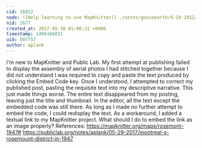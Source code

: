 ```yaml
---
cid: 16812
node: ![Help learning to use MapKnitter](../notes/gonzoearth/6-29-2012/help-learning-use-mapknitter)
nid: 2677
created_at: 2017-05-30 01:00:31 +0000
timestamp: 1496106031
uid: 507757
author: aplank
---
```


I'm new to MapKnitter and Public Lab. My first attempt at publishing failed to display the assembly of aerial photos I had stitched together because I did not understand I was required to copy and paste the text produced by clicking the Embed Code key. Once I understood, I attempted to correct my published post, pasting the requisite text into my descriptive narrative. This just made things worse. The entire text disappeared from my posting, leaving just the title and thumbnail. In the editor, all the text except the embedded code was still there. As long as I made no further attempt to embed the code, I could redisplay the text. As a workaround, I added a textual link to my MapKnitter project. 
What should I do to embed the link as an image properly?
References: 
https://mapknitter.org/maps/rosemont-1947#
https://publiclab.org/notes/aplank/05-29-2017/montreal-s-rosemount-district-in-1947
